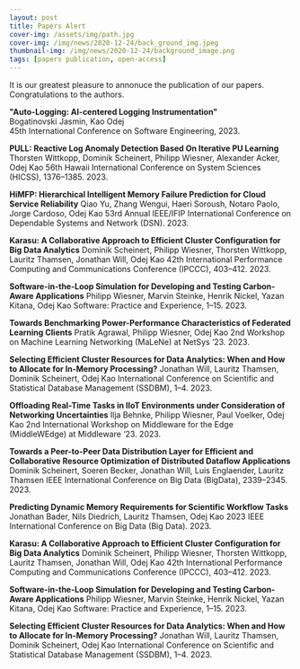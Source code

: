 ```yaml
---
layout: post
title: Papers Alert
cover-img: /assets/img/path.jpg
cover-img: /img/news/2020-12-24/back_ground_img.jpeg
thumbnail-img: /img/news/2020-12-24/background_image.png
tags: [papers publication, open-access]
---
```


It is our greatest pleasure to annonuce the publication of our papers. Congratulations to the authors. 

**"Auto-Logging: AI-centered Logging Instrumentation"**  
Bogatinovski	Jasmin, Kao Odej  
45th International Conference on Software Engineering, 2023.

**PULL: Reactive Log Anomaly Detection Based On Iterative PU Learning** 
Thorsten Wittkopp, Dominik Scheinert, Philipp Wiesner, Alexander Acker, Odej Kao 
56th Hawaii International Conference on System Sciences (HICSS), 1376–1385. 2023. 

**HiMFP: Hierarchical Intelligent Memory Failure Prediction for Cloud Service Reliability** 
Qiao Yu, Zhang Wengui, Haeri Soroush, Notaro Paolo, Jorge Cardoso, Odej Kao 
53rd Annual IEEE/IFIP International Conference on Dependable Systems and Network (DSN). 2023.

**Karasu: A Collaborative Approach to Efficient Cluster Configuration for Big Data Analytics** 
Dominik Scheinert, Philipp Wiesner, Thorsten Wittkopp, Lauritz Thamsen, Jonathan Will, Odej Kao 
42th International Performance Computing and Communications Conference (IPCCC), 403–412. 2023.

**Software-in-the-Loop Simulation for Developing and Testing Carbon-Aware Applications** 
Philipp Wiesner, Marvin Steinke, Henrik Nickel, Yazan Kitana, Odej Kao
Software: Practice and Experience, 1–15. 2023. 

**Towards Benchmarking Power-Performance Characteristics of Federated Learning Clients** 
Pratik Agrawal, Philipp Wiesner, Odej Kao
2nd Workshop on Machine Learning Networking (MaLeNe) at NetSys ‘23. 2023. 

**Selecting Efficient Cluster Resources for Data Analytics: When and How to Allocate for In-Memory Processing?** 
Jonathan Will, Lauritz Thamsen, Dominik Scheinert, Odej Kao 
International Conference on Scientific and Statistical Database Management (SSDBM), 1–4. 2023. 


**Offloading Real-Time Tasks in IIoT Environments under Consideration of Networking Uncertainties** 
Ilja Behnke, Philipp Wiesner, Paul Voelker, Odej Kao 
2nd International Workshop on Middleware for the Edge (MiddleWEdge) at Middleware ‘23. 2023. 

**Towards a Peer-to-Peer Data Distribution Layer for Efficient and Collaborative Resource Optimization of Distributed Dataflow Applications** 
Dominik Scheinert, Soeren Becker, Jonathan Will, Luis Englaender, Lauritz Thamsen 
IEEE International Conference on Big Data (BigData), 2339–2345. 2023. 

**Predicting Dynamic Memory Requirements for Scientific Workflow Tasks** 
Jonathan Bader, Nils Diedrich, Lauritz Thamsen, Odej Kao 
2023 IEEE International Conference on Big Data (Big Data). 2023. 

**Karasu: A Collaborative Approach to Efficient Cluster Configuration for Big Data Analytics** 
Dominik Scheinert, Philipp Wiesner, Thorsten Wittkopp, Lauritz Thamsen, Jonathan Will, Odej Kao
42th International Performance Computing and Communications Conference (IPCCC), 403–412. 2023. 

**Software-in-the-Loop Simulation for Developing and Testing Carbon-Aware Applications** 
Philipp Wiesner, Marvin Steinke, Henrik Nickel, Yazan Kitana, Odej Kao 
Software: Practice and Experience, 1–15. 2023. 

**Selecting Efficient Cluster Resources for Data Analytics: When and How to Allocate for In-Memory Processing?**
Jonathan Will, Lauritz Thamsen, Dominik Scheinert, Odej Kao
International Conference on Scientific and Statistical Database Management (SSDBM), 1–4. 2023. 
